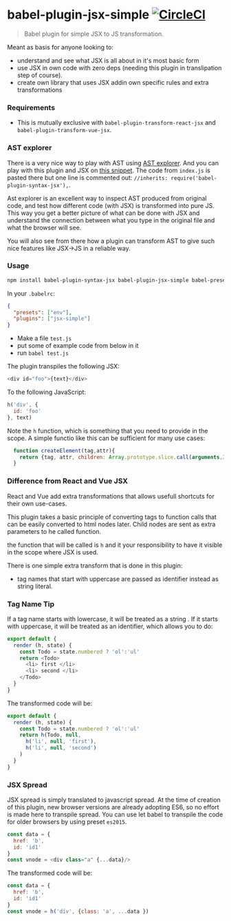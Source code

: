 # babel-plugin-jsx-simple [![CircleCI](https://img.shields.io/circleci/project/hrgdavor/babel-plugin-jsx-simple.svg?maxAge=2592004)](https://circleci.com/gh/hrgdavor/babel-plugin-jsx-simple)

> Babel plugin for simple JSX to JS transformation.

Meant as basis for anyone looking to:
 - understand and see what JSX is all about in it's most basic form
 - use JSX in own code with zero deps (needing this plugin in translipation step of course).
 - create own library that uses JSX addin own specific rules and extra transformations

### Requirements

- This is mutually exclusive with `babel-plugin-transform-react-jsx` and `babel-plugin-transform-vue-jsx`.

### AST explorer

There is a very nice way to play with AST using [AST explorer](http://astexplorer.net). And you can
play with this plugin and JSX on [this snippet](http://astexplorer.net/#/gist/4e5fd118496167a9fccd7347cce4b5fa/09dee46e34654dff308a70135f6be46b86eeadc2).
The code from `index.js` is pasted there but one line is commented out: `//inherits: require('babel-plugin-syntax-jsx'),`.

Ast explorer is an excellent way to inspect AST produced from original code, and test how different code (with JSX)
is transformed into pure JS. This way you get a better picture of what can be done with JSX and understand the connection
between what you type in the original file and what the browser will see. 

You will also see from there how a plugin can transform AST to give such nice features like JSX->JS in a reliable way.

### Usage

``` bash
npm install babel-plugin-syntax-jsx babel-plugin-jsx-simple babel-preset-env --save-dev
```

In your `.babelrc`:

``` json
{
  "presets": ["env"],
  "plugins": ["jsx-simple"]
}
```

 - Make a file `test.js`
 - put some of example code from below in it 
 - run `babel test.js`

The plugin transpiles the following JSX:

``` js
<div id="foo">{text}</div>
```

To the following JavaScript:

``` js
h('div', {
  id: 'foo'
}, text)
```

Note the `h` function, which is something that you need to provide in the scope. A simple functio like this can be sufficient 
for many use cases:

```js
  function createElement(tag,attr){
    return {tag, attr, children: Array.prototype.slice.call(arguments,2) };
  }
```

### Difference from React and Vue JSX

React and Vue add extra transformations that allows usefull shortcuts for their own use-cases.

This plugin takes a basic principle of converting tags to function calls that can be easily converted
to html nodes later. Child nodes are sent as extra parameters to he called function.

the function that will be called is `h` and it your responsibility to have it visible in the scope where JSX is used.

There is one simple extra transform that is done in this plugin:
 - tag names that start with uppercase are passed as identifier instead as string literal.

### Tag Name Tip

If a tag name starts with lowercase, it will be treated as a string . 
If it starts with uppercase, it will be treated as an identifier, which allows you to do:

``` js
export default {
  render (h, state) {
    const Todo = state.numbered ? 'ol':'ul'
    return <Todo> 
      <li> first </li>
      <li> second </li>
    </Todo> 
  }
}
```

The transformed code  will be:

``` js
export default {
  render (h, state) {
    const Todo = state.numbered ? 'ol':'ul'
    return h(Todo, null,
      h('li', null, 'first'),
      h('li', null, 'second')
    ) 
  }
}
```

### JSX Spread

JSX spread is simply translated to javascript spread. At the time of creation of this plugin,
new browser versions are already adopting ES6, so no effort is made here to transpile spread.
You can use let babel to transpile the code for older browsers by using preset `es2015`.

``` js
const data = {
  href: 'b',
  id: 'id1'
}
const vnode = <div class="a" {...data}/>
```

The transformed code  will be:

``` js
const data = {
  href: 'b',
  id: 'id1'
}
const vnode = h('div', {class: 'a', ...data })
```
